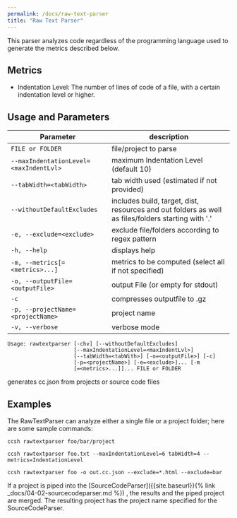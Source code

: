 ```yaml
---
permalink: /docs/raw-text-parser
title: "Raw Text Parser"
---
```


This parser analyzes code regardless of the programming language used to generate the metrics described below.

## Metrics

-   Indentation Level: The number of lines of code of a file, with a certain indentation level or higher.

## Usage and Parameters

| Parameter                              | description                                                                                        |
| -------------------------------------- | -------------------------------------------------------------------------------------------------- |
| `FILE or FOLDER`                       | file/project to parse                                                                              |
| `--maxIndentationLevel=<maxIndentLvl>` | maximum Indentation Level (default 10)                                                             |
| `--tabWidth=<tabWidth>`                | tab width used (estimated if not provided)                                                         |
| `--withoutDefaultExcludes`             | includes build, target, dist, resources and out folders as well as files/folders starting with '.' |
| `-e, --exclude=<exclude>`              | exclude file/folders according to regex pattern                                                    |
| `-h, --help`                           | displays help                                                                                      |
| `-m, --metrics[=<metrics>...]`         | metrics to be computed (select all if not specified)                                               |
| `-o, --outputFile=<outputFile>`        | output File (or empty for stdout)                                                                  |
| `-c`                                   | compresses outputfile to .gz                                                                       |
| `-p, --projectName=<projectName>`      | project name                                                                                       |
| `-v, --verbose`                        | verbose mode                                                                                       |

```
Usage: rawtextparser [-chv] [--withoutDefaultExcludes]
                     [--maxIndentationLevel=<maxIndentLvl>]
                     [--tabWidth=<tabWith>] [-o=<outputFile>] [-c]
                     [-p=<projectName>] [-e=<exclude>]... [-m
                     [=<metrics>...]]... FILE or FOLDER
```

generates cc.json from projects or source code files

## Examples

The RawTextParser can analyze either a single file or a project folder; here are some sample commands:

```
ccsh rawtextparser foo/bar/project
```

```
ccsh rawtextparser foo.txt --maxIndentationLevel=6 tabWidth=4 --metrics=IndentationLevel
```

```
ccsh rawtextparser foo -o out.cc.json --exclude=*.html --exclude=bar
```

If a project is piped into the [SourceCodeParser]({{site.baseurl}}{% link _docs/04-02-sourcecodeparser.md %}) , the results and the piped project are merged.
The resulting project has the project name specified for the SourceCodeParser.

